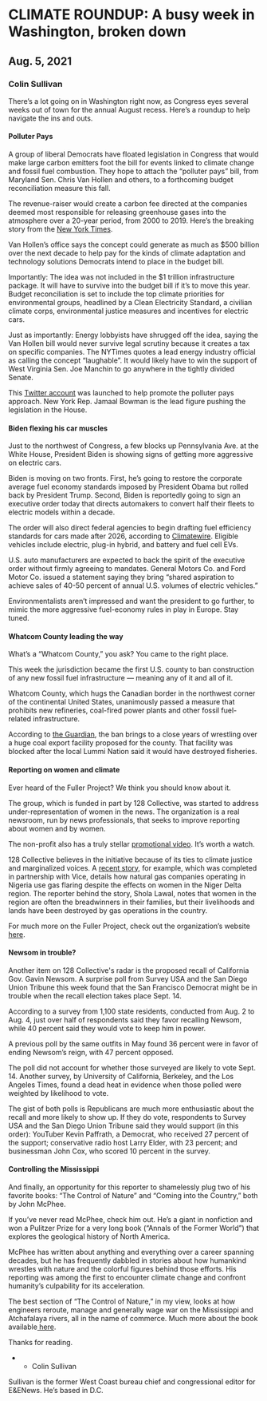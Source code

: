 # CLIMATE ROUNDUP: A busy week in Washington, broken down
## Aug. 5, 2021
### Colin Sullivan

There’s a lot going on in Washington right now, as Congress eyes several weeks out of town for the annual August recess. Here’s a roundup to help navigate the ins and outs.

#### Polluter Pays

A group of liberal Democrats have floated legislation in Congress that would make large carbon emitters foot the bill for events linked to climate change and fossil fuel combustion. They hope to attach the “polluter pays” bill, from Maryland Sen. Chris Van Hollen and others, to a forthcoming budget reconciliation measure this fall.

The revenue-raiser would create a carbon fee directed at the companies deemed most responsible for releasing greenhouse gases into the atmosphere over a 20-year period, from 2000 to 2019.  Here’s the breaking story from the <a href="https://www.nytimes.com/2021/08/04/climate/tax-polluting-companies-climate.html">New York Times</a>.

Van Hollen’s office says the concept could generate as much as $500 billion over the next decade to help pay for the kinds of climate adaptation and technology solutions Democrats intend to place in the budget bill.

Importantly: The idea was not included in the $1 trillion infrastructure package. It will have to survive into the budget bill if it’s to move this year. Budget reconciliation is set to include the top climate priorities for environmental groups, headlined by a Clean Electricity Standard, a civilian climate corps, environmental justice measures and incentives for electric cars.

Just as importantly: Energy lobbyists have shrugged off the idea, saying the Van Hollen bill would never survive legal scrutiny because it creates a tax on specific companies. The NYTimes quotes a lead energy industry official as calling the concept “laughable”.  It would likely have to win the support of West Virginia Sen. Joe Manchin to go anywhere in the tightly divided Senate.

This <a href="https://twitter.com/polluterspaynow">Twitter account</a> was launched to help promote the polluter pays approach. New York Rep. Jamaal Bowman is the lead figure pushing the legislation in the House.

#### Biden flexing his car muscles

Just to the northwest of Congress, a few blocks up Pennsylvania Ave. at the White House, President Biden is showing signs of getting more aggressive on electric cars.

Biden is moving on two fronts. First, he’s going to restore the corporate average fuel economy standards imposed by President Obama but rolled back by President Trump. Second, Biden is reportedly going to sign an executive order today that directs automakers to convert half their fleets to electric models within a decade.

The order will also direct federal agencies to begin drafting fuel efficiency standards for cars made after 2026, according to <a href="https://subscriber.politicopro.com/article/eenews/2021/08/05/biden-strikes-ev-deal-with-carmakers-offers-carbon-rule-279257">Climatewire</a>. Eligible vehicles include electric, plug-in hybrid, and battery and fuel cell EVs.

U.S. auto manufacturers are expected to back the spirit of the executive order without firmly agreeing to mandates. General Motors Co. and Ford Motor Co. issued a statement saying they bring “shared aspiration to achieve sales of 40-50 percent of annual U.S. volumes of electric vehicles.”

Environmentalists aren’t impressed and want the president to go further, to mimic the more aggressive fuel-economy rules in play in Europe. Stay tuned.

#### Whatcom County leading the way

What’s a “Whatcom County,” you ask? You came to the right place.

This week the jurisdiction became the first U.S. county to ban construction of any new fossil fuel infrastructure — meaning any of it and all of it.

Whatcom County, which hugs the Canadian border in the northwest corner of the continental United States, unanimously passed a measure that prohibits new refineries, coal-fired power plants and other fossil fuel-related infrastructure.

According to <a href="https://www.theguardian.com/us-news/2021/jul/28/washington-state-whatcom-county-ban-fossil-fuel-infrastructure">the Guardian</a>, the ban brings to a close years of wrestling over a huge coal export facility proposed for the county. That facility was blocked after the local Lummi Nation said it would have destroyed fisheries.

#### Reporting on women and climate

Ever heard of the Fuller Project? We think you should know about it.

The group, which is funded in part by 128 Collective, was started to address under-representation of women in the news.  The organization is a real newsroom, run by news professionals, that seeks to improve reporting about women and by women.

The non-profit also has a truly stellar <a href="https://fullerproject.org/our-impact/">promotional video</a>. It’s worth a watch.

128 Collective believes in the initiative because of its ties to climate justice and marginalized voices. A <a href="https://fullerproject.org/story/nigeria-niger-delta-gas-flaring-women-poverty/">recent story</a>, for example, which was completed in partnership with Vice, details how natural gas companies operating in Nigeria use gas flaring despite the effects on women in the Niger Delta region. The reporter behind the story, Shola Lawal, notes that women in the region are often the breadwinners in their families, but their livelihoods and lands have been destroyed by gas operations in the country.

For much more on the Fuller Project, check out the organization’s website <a href="here. https://fullerproject.org/">here</a>.

#### Newsom in trouble?

Another item on 128 Collective's radar is the proposed recall of California Gov. Gavin Newsom. A surprise poll from Survey USA and the San Diego Union Tribune this week found that the San Francisco Democrat might be in trouble when the recall election takes place Sept. 14.

According to a survey from 1,100 state residents, conducted from Aug. 2 to Aug. 4, just over half of respondents said they favor recalling Newsom, while 40 percent said they would vote to keep him in power.

A previous poll by the same outfits in May found 36 percent were in favor of ending Newsom’s reign, with 47 percent opposed.

The poll did not account for whether those surveyed are likely to vote Sept. 14. Another survey, by University of California, Berkeley, and the Los Angeles Times, found a dead heat in evidence when those polled were weighted by likelihood to vote.

The gist of both polls is Republicans are much more enthusiastic about the recall and more likely to show up. If they do vote, respondents to Survey USA and the San Diego Union Tribune said they would support (in this order): YouTuber Kevin Paffrath, a Democrat, who received 27 percent of the support; conservative radio host Larry Elder, with 23 percent; and businessman John Cox, who scored 10 percent in the survey.

#### Controlling the Mississippi

And finally, an opportunity for this reporter to shamelessly plug two of his favorite books: “The Control of Nature” and “Coming into the Country,” both by John McPhee.

If you’ve never read McPhee, check him out. He’s a giant in nonfiction and won a Pulitzer Prize for a very long book (“Annals of the Former World”) that explores the geological history of North America.

McPhee has written about anything and everything over a career spanning decades, but he has frequently dabbled in stories about how humankind wrestles with nature and the colorful figures behind those efforts. His reporting was among the first to encounter climate change and confront humanity’s culpability for its acceleration.

The best section of “The Control of Nature,” in my view, looks at how engineers reroute, manage and generally wage war on the Mississippi and Atchafalaya rivers, all in the name of commerce. Much more about the book available<a href="https://en.wikipedia.org/wiki/The_Control_of_Nature"> here</a>.



Thanks for reading.

- - Colin Sullivan

Sullivan is the former West Coast bureau chief and congressional editor for E&ENews. He’s based in D.C.
